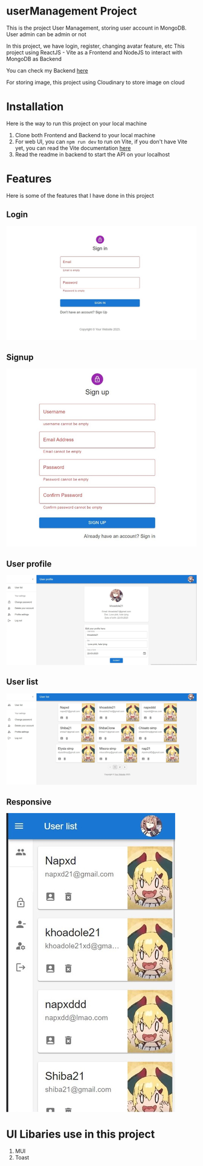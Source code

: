 # userManagement Project
This is the project User Management, storing user account in MongoDB.
User admin can be admin or not

In this project, we have login, register, changing avatar feature, etc
This project using ReactJS - Vite as a Frontend and NodeJS to interact with MongoDB as Backend

You can check my Backend <a href="https://github.com/NapXDD/backend_userManagement">here</a>

For storing image, this project using Cloudinary to store image on cloud

# Installation
Here is the way to run this project on your local machine
1. Clone both Frontend and Backend to your local machine
2. For web UI, you can `npm run dev` to run on Vite, if you don't have Vite yet, you can read the Vite documentation <a href="https://vitejs.dev">here</a>
3. Read the readme in backend to start the API on your localhost

# Features
Here is some of the features that I have done in this project

## Login
<img src="public\assets\readme\Login.jpg" />

## Signup
<img src="public\assets\readme\Signup.jpg" />

## User profile
<img src="public\assets\readme\profile.jpg" />

## User list 
<img src="public\assets\readme\userlist.jpg" />

## Responsive
<img src="public\assets\readme\responsive.jpg" />

# UI Libaries use in this project
1. MUI
2. Toast
